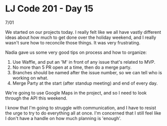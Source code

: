 # LJ Code 201 - Day 15
7/01

We started on our projects today. I really felt like we all have vastly different ideas about how much to get done over the holiday weekend, and I really wasn't sure how to reconcile those things. It was very frustrating. 

Nadia gave us some very good tips on process and how to organize:

1. Use Waffle, and put an 'M' in front of any issue that's related to MVP.
2. No more than 5 PR open at a time, then do a merge party.
3. Branches should be named after the issue number, so we can tell who is working on what.
4. Merge Party at the start (after standup meeting) and end of every day.

We're going to use Google Maps in the project, and so I need to look through the API this weekend.

I know that I'm going to struggle with communication, and I have to resist the urge to try to do everything all at once. I'm concerned that I still feel like I don't have a handle on how much planning is 'enough'.




